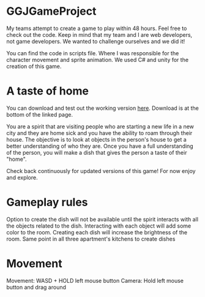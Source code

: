 # GGJGameProject 

My teams attempt to create a game to play within 48 hours. Feel free to check out the code.
Keep in mind that my team and I are web developers, not game developers. We wanted to challenge ourselves and we did it!

You can find the code in scripts file. Where I was responsible for the character movement and sprite animation. We used C# and unity for the creation of this game.

# A taste of home
You can download and test out the working version [here](https://globalgamejam.org/2019/games/taste-home-0). Download is at the bottom of the linked page.

You are a spirit that are visiting people who are starting a new life in a new city and they are home sick and you have the ability to roam through their house. The objective is to look at objects in the person's house to get a better understanding of who they are. Once you have a full understanding of the person, you will make a dish that gives the person a taste of their "home".

Check back continuously for updated versions of this game! For now enjoy and explore.

# Gameplay rules

Option to create the dish will not be available until the spirit interacts with all the objects related to the dish.
Interacting with each object will add some color to the room. Creating each dish will increase the brightness of the room.
Same point in all three apartment's kitchens to create dishes

# Movement

Movement: WASD + HOLD left mouse button
Camera: Hold left mouse button and drag around
